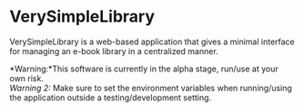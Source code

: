 # VerySimpleLibrary
VerySimpleLibrary is a web-based application that gives a minimal interface for managing 
an e-book library in a centralized manner.

*Warning:*This software is currently in the alpha stage, run/use at your own risk.<br>
*Warning 2:* Make sure to set the environment variables when running/using the application outside a testing/development setting.
